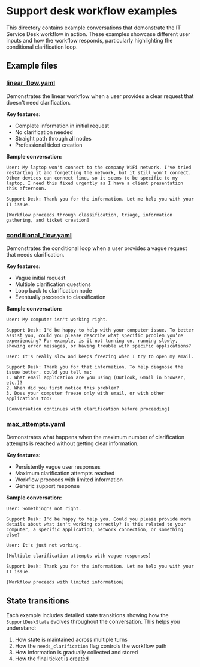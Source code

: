 # Support desk workflow examples

This directory contains example conversations that demonstrate the IT Service Desk workflow in action. These examples showcase different user inputs and how the workflow responds, particularly highlighting the conditional clarification loop.

## Example files

### [linear_flow.yaml](linear_flow.yaml)

Demonstrates the linear workflow when a user provides a clear request that doesn't need clarification.

**Key features:**
- Complete information in initial request
- No clarification needed
- Straight path through all nodes
- Professional ticket creation

**Sample conversation:**
```
User: My laptop won't connect to the company WiFi network. I've tried restarting it and forgetting the network, but it still won't connect. Other devices can connect fine, so it seems to be specific to my laptop. I need this fixed urgently as I have a client presentation this afternoon.

Support Desk: Thank you for the information. Let me help you with your IT issue.

[Workflow proceeds through classification, triage, information gathering, and ticket creation]
```

### [conditional_flow.yaml](conditional_flow.yaml)

Demonstrates the conditional loop when a user provides a vague request that needs clarification.

**Key features:**
- Vague initial request
- Multiple clarification questions
- Loop back to clarification node
- Eventually proceeds to classification

**Sample conversation:**
```
User: My computer isn't working right.

Support Desk: I'd be happy to help with your computer issue. To better assist you, could you please describe what specific problem you're experiencing? For example, is it not turning on, running slowly, showing error messages, or having trouble with specific applications?

User: It's really slow and keeps freezing when I try to open my email.

Support Desk: Thank you for that information. To help diagnose the issue better, could you tell me:
1. What email application are you using (Outlook, Gmail in browser, etc.)?
2. When did you first notice this problem?
3. Does your computer freeze only with email, or with other applications too?

[Conversation continues with clarification before proceeding]
```

### [max_attempts.yaml](max_attempts.yaml)

Demonstrates what happens when the maximum number of clarification attempts is reached without getting clear information.

**Key features:**
- Persistently vague user responses
- Maximum clarification attempts reached
- Workflow proceeds with limited information
- Generic support response

**Sample conversation:**
```
User: Something's not right.

Support Desk: I'd be happy to help you. Could you please provide more details about what isn't working correctly? Is this related to your computer, a specific application, network connection, or something else?

User: It's just not working.

[Multiple clarification attempts with vague responses]

Support Desk: Thank you for the information. Let me help you with your IT issue.

[Workflow proceeds with limited information]
```

## State transitions

Each example includes detailed state transitions showing how the `SupportDeskState` evolves throughout the conversation. This helps you understand:

1. How state is maintained across multiple turns
2. How the `needs_clarification` flag controls the workflow path
3. How information is gradually collected and stored
4. How the final ticket is created
